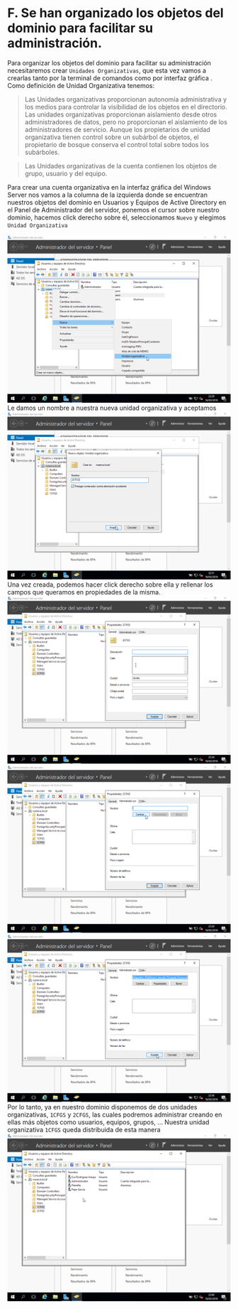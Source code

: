 # F. Se han organizado los objetos del dominio para facilitar su administración.
Para organizar los objetos del dominio para facilitar su administración necesitaremos crear `Unidades Organizativas`, que esta vez vamos a crearlas tanto por la terminal de comandos como por interfaz gráfica .
Como definición de Unidad Organizativa tenemos:
> Las Unidades organizativas proporcionan autonomía administrativa y los medios para controlar la visibilidad de los objetos en el directorio. Las unidades organizativas proporcionan aislamiento desde otros administradores de datos, pero no proporcionan el aislamiento de los administradores de servicio. Aunque los propietarios de unidad organizativa tienen control sobre un subárbol de objetos, el propietario de bosque conserva el control total sobre todos los subárboles.

> Las Unidades organizativas de la cuenta contienen los objetos de grupo, usuario y del equipo.

Para crear una cuenta organizativa en la interfaz gráfica del Windows Server nos vamos a la columna de la izquierda donde se encuentran nuestros objetos del dominio en Usuarios y Equipos de Active Directory en el Panel de Administrador del servidor, ponemos el cursor sobre nuestro dominio, hacemos click derecho sobre él, seleccionamos `Nuevo` y elegimos `Unidad Organizativa` 

![img](https://github.com/roareva/ISO-Administracion_de_dominios/blob/master/img/f/0.jpg)
Le damos un nombre a nuestra nueva unidad organizativa y aceptamos
![img](https://github.com/roareva/ISO-Administracion_de_dominios/blob/master/img/f/1.jpg)
Una vez creada, podemos hacer click derecho sobre ella y rellenar los campos que queramos en propiedades de la misma.
![img](https://github.com/roareva/ISO-Administracion_de_dominios/blob/master/img/f/2.jpg)
![img](https://github.com/roareva/ISO-Administracion_de_dominios/blob/master/img/f/3.jpg)
![img](https://github.com/roareva/ISO-Administracion_de_dominios/blob/master/img/f/4.jpg)
Por lo tanto, ya en nuestro dominio disponemos de dos unidades organizativas, `1CFGS` y `2CFGS`, las cuales podremos administrar creando en ellas más objetos como usuarios, equipos, grupos, ...
Nuestra unidad organizativa `1CFGS` queda distribuida de esta manera
![img](https://github.com/roareva/ISO-Administracion_de_dominios/blob/master/img/f/5.jpg)
